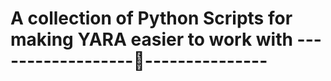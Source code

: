 # A collection of Python Scripts for making YARA easier to work with ------------------🐧---------------
